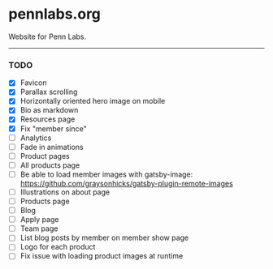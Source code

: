 # pennlabs.org

Website for Penn Labs.

---

### TODO

- [x] Favicon
- [x] Parallax scrolling
- [x] Horizontally oriented hero image on mobile
- [x] Bio as markdown
- [x] Resources page
- [x] Fix "member since"
- [ ] Analytics
- [ ] Fade in animations
- [ ] Product pages
- [ ] All products page
- [ ] Be able to load member images with gatsby-image: https://github.com/graysonhicks/gatsby-plugin-remote-images
- [ ] Illustrations on about page
- [ ] Products page
- [ ] Blog
- [ ] Apply page
- [ ] Team page
- [ ] List blog posts by member on member show page
- [ ] Logo for each product
- [ ] Fix issue with loading product images at runtime
